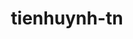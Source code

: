 ---
title: tienhuynh-tn
github: https://github.com/tienhuynh-tn
mode: dark
transition: 3s
archetype:
- GIF
- Little Bit of Everything
- Editor’s Choice
---